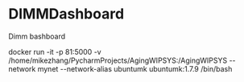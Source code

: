 # DIMMDashboard
Dimm bashboard 


docker run -it -p 81:5000  -v /home/mikezhang/PycharmProjects/AgingWIPSYS:/AgingWIPSYS --network mynet --network-alias ubuntumk ubuntumk:1.7.9 /bin/bash